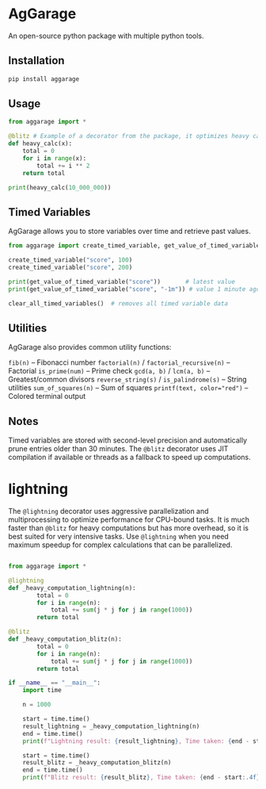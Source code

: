 # AgGarage

An open-source python package with multiple python tools.

## Installation

```bash
pip install aggarage
```

## Usage

```python
from aggarage import *

@blitz # Example of a decorator from the package, it optimizes heavy calculations
def heavy_calc(x):
    total = 0
    for i in range(x):
        total += i ** 2
    return total

print(heavy_calc(10_000_000))

```

## Timed Variables

AgGarage allows you to store variables over time and retrieve past values.

```python
from aggarage import create_timed_variable, get_value_of_timed_variable, clear_all_timed_variables

create_timed_variable("score", 100)
create_timed_variable("score", 200)

print(get_value_of_timed_variable("score"))       # latest value
print(get_value_of_timed_variable("score", "-1m")) # value 1 minute ago

clear_all_timed_variables()  # removes all timed variable data

```

## Utilities

AgGarage also provides common utility functions:

`fib(n)` – Fibonacci number
`factorial(n)` / `factorial_recursive(n)` – Factorial
`is_prime(num)` – Prime check
`gcd(a, b)` / `lcm(a, b)` – Greatest/common divisors
`reverse_string(s)` / `is_palindrome(s)` – String utilities
`sum_of_squares(n)` – Sum of squares
`printf(text, color="red")` – Colored terminal output

## Notes

Timed variables are stored with second-level precision and automatically prune entries older than 30 minutes.
The `@blitz` decorator uses JIT compilation if available or threads as a fallback to speed up computations.

# lightning

The `@lightning` decorator uses aggressive parallelization and multiprocessing to optimize performance for CPU-bound tasks.
It is much faster than `@blitz` for heavy computations but has more overhead, so it is best suited for very intensive tasks.
Use `@lightning` when you need maximum speedup for complex calculations that can be parallelized.

```python

from aggarage import *

@lightning
def _heavy_computation_lightning(n):
        total = 0
        for i in range(n):
            total += sum(j * j for j in range(1000))
        return total

@blitz
def _heavy_computation_blitz(n):
        total = 0
        for i in range(n):
            total += sum(j * j for j in range(1000))
        return total

if __name__ == "__main__":
    import time

    n = 1000

    start = time.time()
    result_lightning = _heavy_computation_lightning(n)
    end = time.time()
    print(f"Lightning result: {result_lightning}, Time taken: {end - start:.4f} seconds")

    start = time.time()
    result_blitz = _heavy_computation_blitz(n)
    end = time.time()
    print(f"Blitz result: {result_blitz}, Time taken: {end - start:.4f} seconds")

```